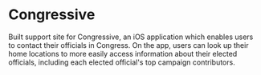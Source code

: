 # Congressive
Built support site for Congressive, an iOS application which enables users to contact their officials in Congress. On the app, users can look up their home locations to more easily access information about their elected officials, including each elected official's top campaign contributors.